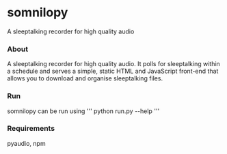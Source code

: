 # somnilopy
A sleeptalking recorder for high quality audio

### About
A sleeptalking recorder for high quality audio. It polls for sleeptalking within a schedule and serves a simple, static HTML and JavaScript front-end that allows you to download and organise sleeptalking files.

### Run
somnilopy can be run using
'''
python run.py --help
'''

### Requirements
pyaudio, npm
